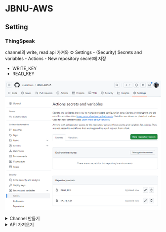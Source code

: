 # JBNU-AWS

## Setting
### ThingSpeak
channel의 write, read api 가져와 ⚙︎ Settings - (Security) Secrets and variables - Actions - New repository secret에 저장
- WRITE_KEY
- READ_KEY 

![](.asset/secret.png)

<details>
<summary>Channel 만들기</summary>

- field 생성
- github 링크 첨부

![](.asset/thingspeak-channel.png)
</details>

<details>
<summary>API 가져오기</summary>

![](.asset/thingspeak-api.png)
</details>
